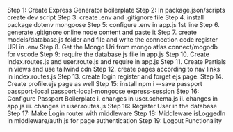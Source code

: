 Step 1: Create Express Generator boilerplate
 Step 2: In package.json/scripts create dev script 
 Step 3: create .env and .gitignore file 
 Step 4. install package dotenv mongoose 
 Step 5: configure .env in app.js 1st line 
 Step 6. generate .gitignore online node content and paste it 
 Step 7. create models/database.js folder and file and write the connection code register URI in .env Step 8. Get the Mongo Uri from mongo atlas connect/mogodb for vscode
 Step 9: require the database.js file in app.js
 Step 10. Create index.routes.js and user.route.js and require in app.js
 Step 11. Create Partials in views and use tailwind cdn 
 Step 12. create pages according to nav links in index.routes.js
 Step 13. create login register and forget ejs page. 
 Step 14. Create profile.ejs page as well 
 Step 15: install npm i --save passport passport-local passport-local-mongoose express-session Step 16: Configure Passport Boilerplate i. changes in user.schema.js ii. changes in app.js iii. changes in user.routes.js 
 Step 16: Register User in the database 
 Step 17: Make Login router with middleware 
 Step 18: Middleware isLoggedIn in middleware/auth.js for page authentication 
 Step 19: Logout Functionality